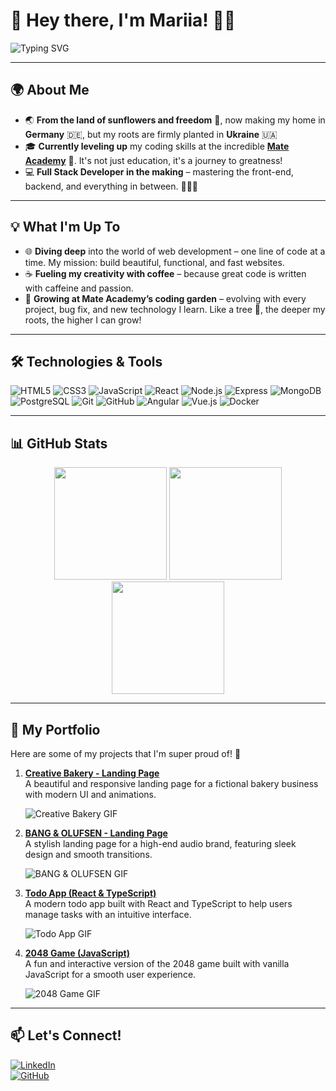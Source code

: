 # 🚀 Hey there, I'm Mariia! 👩‍💻

![Typing SVG](https://readme-typing-svg.herokuapp.com?color=F7DF1E&lines=Full+Stack+Developer;Student+at+Mate+Academy;Passionate+About+Coding;Welcome+to+my+GitHub!)

---

## 🌍 About Me
- 🌏 **From the land of sunflowers and freedom** 🌻, now making my home in **Germany** 🇩🇪, but my roots are firmly planted in **Ukraine** 🇺🇦
- 🎓 **Currently leveling up** my coding skills at the incredible [**Mate Academy**](https://mate.academy) 🚀. It's not just education, it's a journey to greatness!  
- 💻 **Full Stack Developer in the making** – mastering the front-end, backend, and everything in between. 🌱👩‍💻

---

## 💡 What I'm Up To
- 🌐 **Diving deep** into the world of web development – one line of code at a time. My mission: build beautiful, functional, and fast websites.
- ☕ **Fueling my creativity with coffee** – because great code is written with caffeine and passion.  
- 🌱 **Growing at Mate Academy’s coding garden** – evolving with every project, bug fix, and new technology I learn. Like a tree 🌳, the deeper my roots, the higher I can grow!

---

## 🛠️ Technologies & Tools
![HTML5](https://img.shields.io/badge/HTML5-E34F26?style=flat&logo=html5&logoColor=white)
![CSS3](https://img.shields.io/badge/CSS3-1572B6?style=flat&logo=css3&logoColor=white)
![JavaScript](https://img.shields.io/badge/JavaScript-F7DF1E?style=flat&logo=javascript&logoColor=black)
![React](https://img.shields.io/badge/React-61DAFB?style=flat&logo=react&logoColor=black)
![Node.js](https://img.shields.io/badge/Node.js-339933?style=flat&logo=nodedotjs&logoColor=white)
![Express](https://img.shields.io/badge/Express-000000?style=flat&logo=express&logoColor=white)
![MongoDB](https://img.shields.io/badge/MongoDB-47A248?style=flat&logo=mongodb&logoColor=white)
![PostgreSQL](https://img.shields.io/badge/PostgreSQL-336791?style=flat&logo=postgresql&logoColor=white)
![Git](https://img.shields.io/badge/Git-F05032?style=flat&logo=git&logoColor=white)
![GitHub](https://img.shields.io/badge/GitHub-181717?style=flat&logo=github&logoColor=white)
![Angular](https://img.shields.io/badge/Angular-E23237?style=flat&logo=angular&logoColor=white)
![Vue.js](https://img.shields.io/badge/Vue.js-4FC08D?style=flat&logo=vue.js&logoColor=white)
![Docker](https://img.shields.io/badge/Docker-2496ED?style=flat&logo=docker&logoColor=white)

---

## 📊 GitHub Stats
<div align="center">
  <!-- Статистика репозиторію -->
  <img height="180em" src="https://github-readme-stats.vercel.app/api?username=marichkamt&show_icons=true&theme=radical&include_all_commits=true&count_private=true"/>
  
  <!-- Найбільш використовувані мови -->
  <img height="180em" src="https://github-readme-stats.vercel.app/api/top-langs/?username=marichkamt&layout=compact&langs_count=7&theme=radical"/>
  
  <br/>
  
  <!-- Стрік -->
  <img height="180em" src="https://github-readme-streak-stats.herokuapp.com/?user=marichkamt&theme=radical"/>
</div>

---

## 💼 My Portfolio
Here are some of my projects that I'm super proud of! 🎉

1. [**Creative Bakery - Landing Page**](https://github.com/marichkamt/creative-bakery)  
   A beautiful and responsive landing page for a fictional bakery business with modern UI and animations.
   
   ![Creative Bakery GIF](https://media.giphy.com/media/26xBHbzJkI1KQZJTy/giphy.gif)

2. [**BANG & OLUFSEN - Landing Page**](https://github.com/marichkamt/BANG-OLUFSEN)  
   A stylish landing page for a high-end audio brand, featuring sleek design and smooth transitions.

   ![BANG & OLUFSEN GIF](https://media.giphy.com/media/Ol2yHMEFJdYEo/giphy.gif)

3. [**Todo App (React & TypeScript)**](https://github.com/marichkamt/todo-app)  
   A modern todo app built with React and TypeScript to help users manage tasks with an intuitive interface.
   
   ![Todo App GIF](https://media.giphy.com/media/SUshjgObk2YoiSQl6H/giphy.gif)

4. [**2048 Game (JavaScript)**](https://github.com/marichkamt/game-2048)  
   A fun and interactive version of the 2048 game built with vanilla JavaScript for a smooth user experience.

   ![2048 Game GIF](https://media.giphy.com/media/lJNoBCvQYp7nq/giphy.gif)

---

## 📫 Let's Connect!
[![LinkedIn](https://img.shields.io/badge/LinkedIn-0077B5?style=flat&logo=linkedin&logoColor=white)](https://www.linkedin.com/in/mariia-hlushak-419a27298/)  
[![GitHub](https://img.shields.io/badge/GitHub-181717?style=flat&logo=github&logoColor=white)](https://github.com/marichkamt)  

